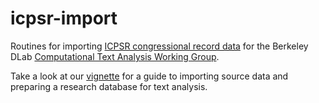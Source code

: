 # icpsr-import
Routines for importing [ICPSR congressional record data](http://www.icpsr.umich.edu/icpsrweb/ICPSR/studies/33501/version/2) for the Berkeley DLab [Computational Text Analysis Working Group](http://dlabctawg.github.io/).

Take a look at our [vignette](http://htmlpreview.github.io/?https://github.com/dlabctawg/icpsr2ftldb.nb.html) for a guide to importing source data and preparing a research database for text analysis.
